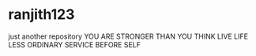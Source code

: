 # ranjith123
just another repository
YOU ARE STRONGER THAN YOU THINK
LIVE LIFE LESS ORDINARY
SERVICE BEFORE SELF
